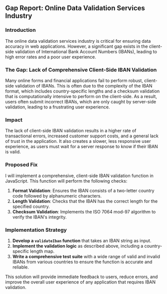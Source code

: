 ## Gap Report: Online Data Validation Services Industry

### Introduction

The online data validation services industry is critical for ensuring data accuracy in web applications. However, a significant gap exists in the client-side validation of International Bank Account Numbers (IBANs), leading to high error rates and a poor user experience.

### The Gap: Lack of Comprehensive Client-Side IBAN Validation

Many online forms and financial applications fail to perform robust, client-side validation of IBANs. This is often due to the complexity of the IBAN format, which includes country-specific lengths and a checksum validation that is computationally intensive to perform on the client-side. As a result, users often submit incorrect IBANs, which are only caught by server-side validation, leading to a frustrating user experience.

### Impact

The lack of client-side IBAN validation results in a higher rate of transactional errors, increased customer support costs, and a general lack of trust in the application. It also creates a slower, less responsive user experience, as users must wait for a server response to know if their IBAN is valid.

### Proposed Fix

I will implement a comprehensive, client-side IBAN validation function in JavaScript. This function will perform the following checks:
1.  **Format Validation**: Ensures the IBAN consists of a two-letter country code followed by alphanumeric characters.
2.  **Length Validation**: Checks that the IBAN has the correct length for the specified country.
3.  **Checksum Validation**: Implements the ISO 7064 mod-97 algorithm to verify the IBAN's integrity.

### Implementation Strategy

1.  **Develop a `validateIban` function** that takes an IBAN string as input.
2.  **Implement the validation logic** as described above, including a country-specific length map.
3.  **Write a comprehensive test suite** with a wide range of valid and invalid IBANs from various countries to ensure the function is accurate and reliable.

This solution will provide immediate feedback to users, reduce errors, and improve the overall user experience of any application that requires IBAN validation.
